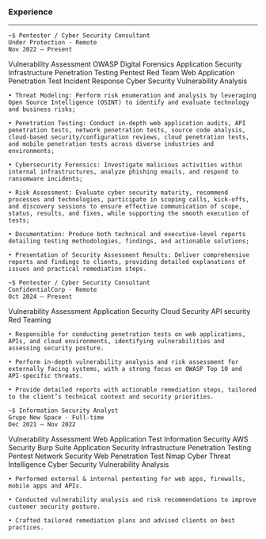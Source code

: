 ### Experience
--- 

```
~$ Pentester / Cyber Security Consultant
Under Protection · Remote  
Nov 2022 – Present
```
<div class="tag-list" style="margin:12px 0;">
  <span class="tag">Vulnerability Assessment</span>
  <span class="tag">OWASP</span>
  <span class="tag">Digital Forensics</span>
  <span class="tag">Application Security</span>
  <span class="tag">Infrastructure Penetration Testing</span>
  <span class="tag">Pentest</span>
  <span class="tag">Red Team</span>
  <span class="tag">Web Application Penetration Test</span>
  <span class="tag">Incident Response</span>
  <span class="tag">Cyber Security</span>
  <span class="tag">Vulnerability Analysis</span>
</div>

```
• Threat Modeling: Perform risk enumeration and analysis by leveraging Open Source Intelligence (OSINT) to identify and evaluate technology and business risks;

• Penetration Testing: Conduct in-depth web application audits, API penetration tests, network penetration tests, source code analysis, cloud-based security/configuration reviews, cloud penetration tests, and mobile penetration tests across diverse industries and environments;

• Cybersecurity Forensics: Investigate malicious activities within internal infrastructures, analyze phishing emails, and respond to ransomware incidents;

• Risk Assessment: Evaluate cyber security maturity, recommend processes and technologies, participate in scoping calls, kick-offs, and discovery sessions to ensure effective communication of scope, status, results, and fixes, while supporting the smooth execution of tests;

• Documentation: Produce both technical and executive-level reports detailing testing methodologies, findings, and actionable solutions;

• Presentation of Security Assessment Results: Deliver comprehensive reports and findings to clients, providing detailed explanations of issues and practical remediation steps.
```
<div class="dot-divider" data-aos="fade-up"></div>

```
~$ Pentester / Cyber Security Consultant
ConfidentialCorp · Remote  
Oct 2024 – Present 
```
<div class="tag-list" style="margin:12px 0;">
  <span class="tag">Vulnerability Assessment</span>
  <span class="tag">Application Security</span>
  <span class="tag">Cloud Security</span>
  <span class="tag">API security</span>
  <span class="tag">Red Teaming</span>
</div>

```
• Responsible for conducting penetration tests on web applications, APIs, and cloud environments, identifying vulnerabilities and assessing security posture.

• Perform in-depth vulnerability analysis and risk assessment for externally facing systems, with a strong focus on OWASP Top 10 and API-specific threats.

• Provide detailed reports with actionable remediation steps, tailored to the client’s technical context and security priorities.
```
<div class="dot-divider" data-aos="fade-up"></div>

```
~$ Information Security Analyst
Grupo New Space · Full-time   
Dec 2021 – Nov 2022 
```
<div class="tag-list" style="margin:12px 0;">
  <span class="tag">Vulnerability Assessment</span>
  <span class="tag">Web Application Test</span>
  <span class="tag">Information Security</span>
  <span class="tag">AWS Security</span>
  <span class="tag">Burp Suite</span>
  <span class="tag">Application Security</span>
  <span class="tag">Infrastructure Penetration Testing</span>
  <span class="tag">Pentest</span>
  <span class="tag">Network Security</span>
  <span class="tag">Web Penetration Test</span>
  <span class="tag">Nmap</span>
  <span class="tag">Cyber Threat Intelligence</span>
  <span class="tag">Cyber Security</span>
  <span class="tag">Vulnerability Analysis</span>
</div>

```
• Performed external & internal pentesting for web apps, firewalls, mobile apps and APIs.  

• Conducted vulnerability analysis and risk recommendations to improve customer security posture.  

• Crafted tailored remediation plans and advised clients on best practices.
```

